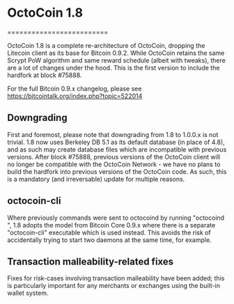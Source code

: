 # OctoCoin 1.8
=========================

OctoCoin 1.8 is a complete re-architecture of OctoCoin, dropping the Litecoin
client as its base for Bitcoin 0.9.2. While OctoCoin retains the same Scrypt 
PoW algorithm and same reward schedule (albeit with tweaks), there are a lot 
of changes under the hood. This is the first version to include the hardfork
at block #75888.


For the full Bitcoin 0.9.x changelog, please see https://bitcointalk.org/index.php?topic=522014


Downgrading
-----------

First and foremost, please note that downgrading from 1.8 to 1.0.0.x is not trivial.
1.8 now uses Berkeley DB 5.1 as its default database (in place of 4.8), and as
such may create database files which are incompatible with previous versions. After
block #75888, previous versions of the OctoCoin client will no longer be compatible 
with the OctoCoin Network - we have no plans to build the hardfork into previous 
versions of the OctoCoin code. As such, this is a mandatory (and irreversable)
update for multiple reasons.

octocoin-cli
------------

Where previously commands were sent to octocoind by running
"octocoind <command>", 1.8 adopts the model from Bitcoin Core 0.9.x where there is
a separate "octocoin-cli" executable which is used instead. This avoids the risk
of accidentally trying to start two daemons at the same time, for example.


Transaction malleability-related fixes
--------------------------------------

Fixes for risk-cases involving transaction malleability have been added; this
is particularly important for any merchants or exchanges using the built-in
wallet system.
